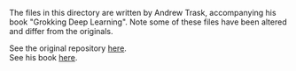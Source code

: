 The files in this directory are written by Andrew Trask, accompanying his book "Grokking Deep Learning". Note some of these files have been altered and differ from the originals.

See the original repository [here](https://github.com/iamtrask/Grokking-Deep-Learning). <br/>
See his book [here](https://www.manning.com/books/grokking-deep-learning?a_aid=grokkingdl&a_bid=32715258).
